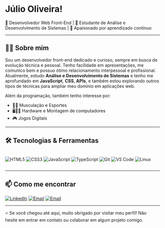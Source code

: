 # Júlio Oliveira!

🎯 Desenvolvedor Web Front-End | 🚀 Estudante de Análise e Desenvolvimento de Sistemas | 🧠 Apaixonado por aprendizado contínuo

---

## 🧑‍💻 Sobre mim

Sou um desenvolvedor front-end dedicado e curioso, sempre em busca de evolução técnica e pessoal. Tenho facilidade em apresentações, me comunico bem e possuo ótimo relacionamento interpessoal e profissional. Atualmente, estudo **Análise e Desenvolvimento de Sistemas** e tenho me aprofundado em **JavaScript**, **CSS**,  **APIs**, e também estou explorando outros tipos de técnicas para ampliar meu domínio em aplicações web.

Além da programação, também tenho interesse por:
- 🏋️‍♂️ Musculação e Esportes
- 🖥👨‍💻 Hardware e Montagem de computadores
- 🎮 Jogos Digitais

---

## 🛠️ Tecnologias & Ferramentas

<div style="display: flex; flex-wrap: wrap; gap: 10px;">
  
![HTML5](https://img.shields.io/badge/-HTML5-E34F26?style=for-the-badge&logo=html5&logoColor=white)
![CSS3](https://img.shields.io/badge/-CSS3-1572B6?style=for-the-badge&logo=css3)
![JavaScript](https://img.shields.io/badge/-JavaScript-F7DF1E?style=for-the-badge&logo=javascript&logoColor=black)
![TypeScript](https://img.shields.io/badge/-TypeScript-3178C6?style=for-the-badge&logo=typescript&logoColor=white)
![Git](https://img.shields.io/badge/-Git-F05032?style=for-the-badge&logo=git&logoColor=white)
![VS Code](https://img.shields.io/badge/-VSCode-007ACC?style=for-the-badge&logo=visual-studio-code)
![Linux](https://img.shields.io/badge/-Linux-FCC624?style=for-the-badge&logo=linux&logoColor=black)

</div>

---

## 📫 Como me encontrar

[![LinkedIn](https://img.shields.io/badge/-LinkedIn-0A66C2?style=for-the-badge&logo=linkedin&logoColor=white)](https://www.linkedin.com/in/lagesdeoliveira)
[![Email](https://img.shields.io/badge/-Email-D14836?style=for-the-badge&logo=gmail&logoColor=white)](mailto:julinho@lagesoliveira.com.br)
[![Email](https://img.shields.io/badge/Portifolio)](junior.lagesoliveira.com.br)

---

⭐ Se você chegou até aqui, muito obrigado por visitar meu perfil! Não hesite em entrar em contato ou colaborar em algum projeto comigo.
